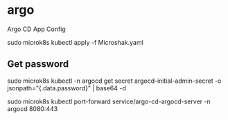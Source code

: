 # argo
Argo CD App Config


sudo microk8s kubectl apply -f Microshak.yaml


## Get password
sudo microk8s kubectl -n argocd get secret argocd-initial-admin-secret -o jsonpath="{.data.password}" | base64 -d




sudo microk8s kubectl port-forward service/argo-cd-argocd-server -n argocd 8080:443
